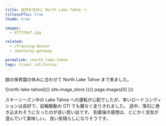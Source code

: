 ```yaml
---
title: 自然を求めに North Lake Tahoe へ
titlesuffix: true
thumb: true

images:
  - d7ff28e7.jpg

related:
  - /freezing-denver
  - /monterey-getaway

permalink: /north-lake-tahoe
tags: travel california
---
```


娘の保育園の休みに合わせて North Lake Tahoe まで来ました。

![north-lake-tahoe]({{ site.image_store }}{{ page.images[0] }})

スキーシーズン中の Lake Tahoe への運転が心配でしたが、幸いロードコンディションは良好で、前輪駆動の GTI でも難なく走りきれました。
途中、落石に巻き込まれそうになったのが良い思い出です。
到着後の感想は、とにかく空気が澄んでいて美味しい。
良い気晴らしになりそうです。
